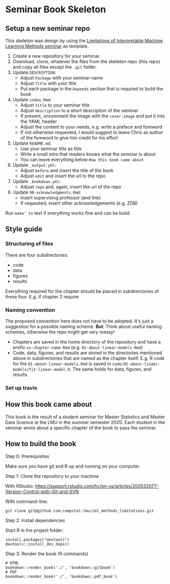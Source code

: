 # Seminar Book Skeleton

## Setup a new seminar repo

This skeleton was design by using the [Limitations of Interpretable Machine Learning Methods seminar](https://github.com/compstat-lmu/iml_methods_limitations) as template.

1. Create a new repository for your seminar.
1. Download, clone, whatever the files from the skeleton repo (this repo) and copy all files except the `.git` folder.
1. Update `DESCRIPTION`:
    - Adjust `Package` with your seminar name
    - Adjust `Title` with your title
    - Put each package in the `Depends` section that is required to build the book
1. Update `index.Rmd`:
    - Adjust `title` to your seminar title
    - Adjust `description` to a short description of the seminar
    - If present, uncomment the image with the `cover-image` and put it into the YAML header
    - Adjust the content to your needs, e.g. write a preface and foreword
    - If not otherwise requested, I would suggest to leave Chris as author of the foreword to give him credit for his effort
1. Update `README.md`:
    - Use your seminar title as title
    - Write a small intro that readers knows what the seminar is about
    - You can leave everything below `How this book came about`
1. Update `_output.yml`:
    - Adjust `before` and insert the title of the book
    - Adjust `edit` and insert the url to the repo
1. Update `_bookdown.yml`:
    - Adjust `repo` and, again, insert the url of the repo
1. Update `98-acknowledgments.Rmd`:
    - Insert supervising professor (and link)
    - If requested, insert other acknowledgements (e.g. ZDB)

Run `make' to` test if everything works fine and can be build.

## Style guide

### Structuring of files

There are four subdirectories:

- code
- data
- figures
- results

Everything required for the chapter should be placed in subdirectories of these four. E.g. if chapter 2 require

### Naming convention

The proposed convention here does not have to be adopted. It's just a suggestion for a possible naming scheme. __But__: Think about useful naming schemes, otherwise the repo might get very messy!

- Chapters are saved in the home directory of the repository and have a prefix `xx-chapter-name.Rmd` (e.g. `01-about-linear-models.Rmd`)
- Code, data, figures, and results are stored in the directories mentioned above in subdirectories that are named as the chapter itself. E.g. R code for the `01-about-linear-models.Rmd` is saved in `code/01-about-linaer-models/fit-linear-model.R`. The same holds for data, figures, and results.

### Set up travis



## How this book came about

This book is the result of a student seminar for Master Statistics and Master Data Science at the LMU in the summer semester 2020.
Each student in the seminar wrote about a specific chapter of the book to pass the seminar.

## How to build the book

Step 0: Prerequisites

Make sure you have git and R up and running on your computer.

Step 1: Clone the repository to your machine

With RStudio: https://support.rstudio.com/hc/en-us/articles/200532077-Version-Control-with-Git-and-SVN

With command-line:
```
git clone git@github.com:compstat-lmu/iml_methods_limitations.git
```

Step 2: Install dependencies

Start R in the project folder:

```
install.packages("devtools")
devtools::install_dev_deps()
```

Step 3: Render the book (R commands)

```{r}
# HTML
bookdown::render_book('./', 'bookdown::gitbook')
# PDF
bookdown::render_book('./', 'bookdown::pdf_book')
```


